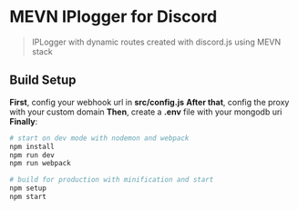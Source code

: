 # MEVN IPlogger for Discord

> IPLogger with dynamic routes created with discord.js using MEVN stack

## Build Setup
**First**, config your webhook url in **src/config.js**
**After that**, config the proxy with your custom domain
**Then**, create a **.env** file with your mongodb uri
**Finally**:
``` bash
# start on dev mode with nodemon and webpack 
npm install 
npm run dev
npm run webpack

# build for production with minification and start
npm setup
npm start
```
